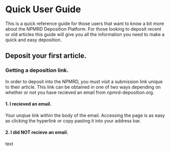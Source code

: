 # Quick User Guide
This is a quick reference guide for those users that want to know a bit more about the NPMRD Deposition Platform. For those looking to deposit recent or old articles this guide will give you all the information you need to make a quick and easy deposition. 

## Deposit your first article.
### Getting a deposition link.
In order to deposit into the NPMRD, you must visit a submission link unique to their article. This link can be obtained in one of two ways depending on whether or not you have recieved an email from npmrd-deposition.org.
#### 1. **I recieved an email.**
Your unqiue link within the body of the email. Accessing the page is as easy as clicking the hyperlink or copy pasting it into your address bar.
#### 2. **I did NOT recieve an email.**
text
